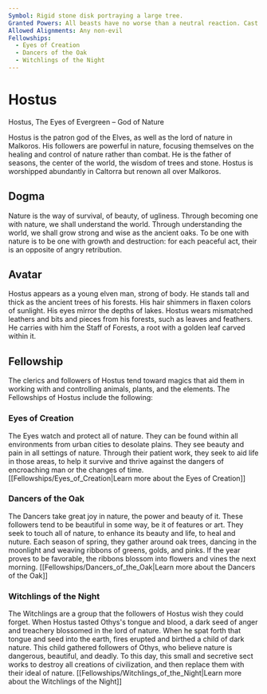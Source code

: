 ```yaml
---
Symbol: Rigid stone disk portraying a large tree.
Granted Powers: All beasts have no worse than a neutral reaction. Cast entangle 1long rest.
Allowed Alignments: Any non-evil
Fellowships:
  - Eyes of Creation
  - Dancers of the Oak
  - Witchlings of the Night
---
```


# Hostus

Hostus, The Eyes of Evergreen – God of Nature

Hostus is the patron god of the Elves, as well as the lord of nature in Malkoros. His followers are powerful in nature, focusing themselves on the healing and control of nature rather than combat. He is the father of seasons, the center of the world, the wisdom of trees and stone. Hostus is worshipped abundantly in Caltorra but renown all over Malkoros.

## Dogma
Nature is the way of survival, of beauty, of ugliness. Through becoming one with nature, we shall understand the world. Through understanding the world, we shall grow strong and wise as the ancient oaks. To be one with nature is to be one with growth and destruction: for each peaceful act, their is an opposite of angry retribution.

## Avatar
Hostus appears as a young elven man, strong of body. He stands tall and thick as the ancient trees of his forests. His hair shimmers in flaxen colors of sunlight. His eyes mirror the depths of lakes. Hostus wears mismatched leathers and bits and pieces from his forests, such as leaves and feathers. He carries with him the Staff of Forests, a root with a golden leaf carved within it.

## Fellowship
The clerics and followers of Hostus tend toward magics that aid them in working with and controlling animals, plants, and the elements.
The Fellowships of Hostus include the following:

### Eyes of Creation
The Eyes watch and protect all of nature. They can be found within all environments from urban cities to desolate plains. They see beauty and pain in all settings of nature. Through their patient work, they seek to aid life in those areas, to help it survive and thrive against the dangers of encroaching man or the changes of time.
[[Fellowships/Eyes_of_Creation|Learn more about the Eyes of Creation]]

### Dancers of the Oak
The Dancers take great joy in nature, the power and beauty of it. These followers tend to be beautiful in some way, be it of features or art. They seek to touch all of nature, to enhance its beauty and life, to heal and nuture. Each season of spring, they gather around oak trees, dancing in the moonlight and weaving ribbons of greens, golds, and pinks. If the year proves to be favorable, the ribbons blossom into flowers and vines the next morning.
[[Fellowships/Dancers_of_the_Oak|Learn more about the Dancers of the Oak]]

### Witchlings of the Night
The Witchlings are a group that the followers of Hostus wish they could forget. When Hostus tasted Othys's tongue and blood, a dark seed of anger and treachery blossomed in the lord of nature. When he spat forth that tongue and seed into the earth, fires erupted and birthed a child of dark nature. This child gathered followers of Othys, who believe nature is dangerous, beautiful, and deadly. To this day, this small and secretive sect works to destroy all creations of civilization, and then replace them with their ideal of nature.
[[Fellowships/Witchlings_of_the_Night|Learn more about the Witchlings of the Night]]
